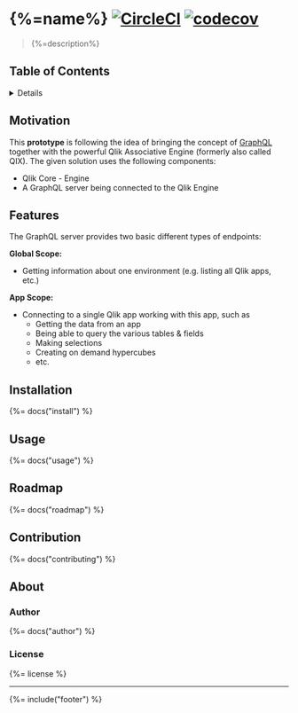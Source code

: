 # {%=name%} [![CircleCI](https://img.shields.io/circleci/project/github/stefanwalther/qix-graphql.svg)](https://circleci.com/gh/stefanwalther/qix-graphql) [![codecov](https://codecov.io/gh/stefanwalther/qix-graphql/branch/master/graph/badge.svg)](https://codecov.io/gh/stefanwalther/qix-graphql)

> {%=description%}

## Table of Contents

<details>

<!-- toc -->

</details>

## Motivation

This **prototype** is following the idea of bringing the concept of [GraphQL](https://graphql.org/) together with the powerful Qlik Associative Engine (formerly also called QIX).
The given solution uses the following components:

- Qlik Core - Engine
- A GraphQL server being connected to the Qlik Engine

## Features

The GraphQL server provides two basic different types of endpoints:

**Global Scope:**

- Getting information about one environment (e.g. listing all Qlik apps, etc.)

**App Scope:**

- Connecting to a single Qlik app working with this app, such as
  - Getting the data from an app
  - Being able to query the various tables & fields
  - Making selections
  - Creating on demand hypercubes
  - etc.

## Installation
{%= docs("install") %}

## Usage
{%= docs("usage") %}

## Roadmap
{%= docs("roadmap") %}

## Contribution
{%= docs("contributing") %}


## About

### Author
{%= docs("author") %}

### License
{%= license %}

***

{%= include("footer") %}